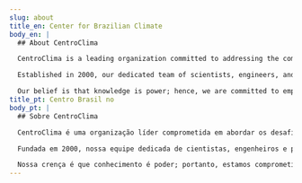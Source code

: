 ```yaml
---
slug: about
title_en: Center for Brazilian Climate
body_en: |
  ## About CentroClima

  CentroClima is a leading organization committed to addressing the complex challenges of climate change. Our work spans multiple areas, from green energy solutions and sustainable urban development, to climate-smart agriculture and beyond.

  Established in 2000, our dedicated team of scientists, engineers, and policymakers has been at the forefront of environmental innovation, pioneering strategies that help communities adapt to changing climates and reshape their futures in a sustainable way.

  Our belief is that knowledge is power; hence, we are committed to empowering individuals, communities, and governments with the information and tools they need to make informed decisions about climate action.
title_pt: Centro Brasil no
body_pt: |
  ## Sobre CentroClima

  CentroClima é uma organização líder comprometida em abordar os desafios complexos das mudanças climáticas. Nosso trabalho abrange várias áreas, desde soluções de energia verde e desenvolvimento urbano sustentável, até a agricultura inteligente em relação ao clima e muito mais.

  Fundada em 2000, nossa equipe dedicada de cientistas, engenheiros e policymakers está na vanguarda da inovação ambiental, criando estratégias que ajudam as comunidades a se adaptarem a climas mutáveis e a moldar seu futuro de maneira sustentável.

  Nossa crença é que conhecimento é poder; portanto, estamos comprometidos em capacitar indivíduos, comunidades e governos com as informações e ferramentas de que precisam para tomar decisões informadas sobre a ação climática.
---
```

